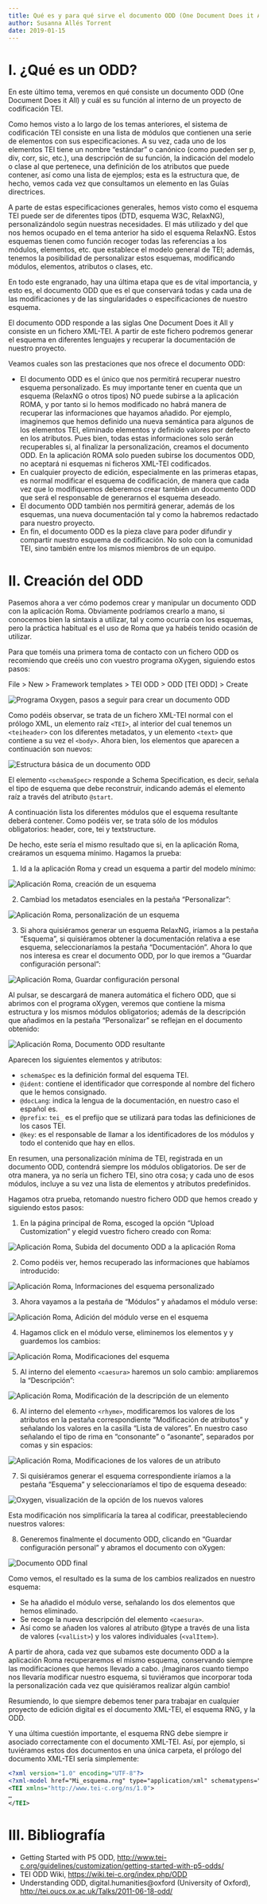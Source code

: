 ```yaml
---
title: Qué es y para qué sirve el documento ODD (One Document Does it All)
author: Susanna Allés Torrent
date: 2019-01-15
---
```


# I. ¿Qué es un ODD?

En este último tema, veremos en qué consiste un documento ODD (One Document Does it All) y cuál es su función al interno de un proyecto de codificación TEI.

Como hemos visto a lo largo de los temas anteriores, el sistema de codificación TEI consiste en una lista de módulos que contienen una serie de elementos con sus especificaciones. A su vez, cada uno de los elementos TEI tiene un nombre “estándar” o canónico (como pueden ser p, div, corr, sic, etc.), una descripción de su función, la indicación del modelo o clase al que pertenece, una definición de los atributos que puede contener, así como una lista de ejemplos; esta es la estructura que, de hecho, vemos cada vez que consultamos un elemento en las Guías directrices.

A parte de estas especificaciones generales, hemos visto como el esquema TEI puede ser de diferentes tipos (DTD, esquema W3C, RelaxNG), personalizándolo según nuestras necesidades. El más utilizado y del que nos hemos ocupado en el tema anterior ha sido el esquema RelaxNG. Estos esquemas tienen como función recoger todas las referencias a los módulos, elementos, etc. que establece el modelo general de TEI; además, tenemos la posibilidad de personalizar estos esquemas, modificando módulos, elementos, atributos o clases, etc.

En todo este engranado, hay una última etapa que es de vital importancia, y esto es, el documento ODD que es el que conservará todas y cada una de las modificaciones y de las singularidades o especificaciones de nuestro esquema.

El documento ODD responde a las siglas One Document Does it All y consiste en un fichero XML-TEI. A partir de este fichero podremos generar el esquema en diferentes lenguajes y recuperar la documentación de nuestro proyecto.

Veamos cuales son las prestaciones que nos ofrece el documento ODD:

* El documento ODD es el único que nos permitirá recuperar nuestro esquema personalizado. Es muy importante tener en cuenta que un esquema (RelaxNG o otros tipos) NO puede subirse a la aplicación ROMA, y por tanto si lo hemos modificado no habrá manera de recuperar las informaciones que hayamos añadido. Por ejemplo, imaginemos que hemos definido una nueva semántica para algunos de los elementos TEI, eliminado elementos y definido valores por defecto en los atributos. Pues bien, todas estas informaciones solo serán recuperables si, al finalizar la personalización, creamos el documento ODD. En la aplicación ROMA solo pueden subirse los documentos ODD, no aceptará ni esquemas ni ficheros XML-TEI codificados.
* En cualquier proyecto de edición, especialmente en las primeras etapas, es normal modificar el esquema de codificación, de manera que cada vez que lo modifiquemos deberemos crear también un documento ODD que será el responsable de generarnos el esquema deseado.
* El documento ODD también nos permitirá generar, además de los esquemas, una nueva documentación tal y como la habremos redactado para nuestro proyecto.
* En fin, el documento ODD es la pieza clave para poder difundir y compartir nuestro esquema de codificación. No solo con la comunidad TEI, sino también entre los mismos miembros de un equipo.

# II. Creación del ODD

Pasemos ahora a ver cómo podemos crear y manipular un documento ODD con la aplicación Roma. Obviamente podríamos crearlo a mano, si conocemos bien la sintaxis a utilizar, tal y como ocurría con los esquemas, pero la práctica habitual es el uso de Roma que ya habéis tenido ocasión de utilizar.

Para que toméis una primera toma de contacto con un fichero ODD os recomiendo que creéis uno con vuestro programa oXygen, siguiendo estos pasos:

File > New > Framework templates > TEI ODD > ODD [TEI ODD] > Create
 
![Programa Oxygen, pasos a seguir para crear un documento ODD](img/L10_001.png)

Como podéis observar, se trata de un fichero XML-TEI normal con el prólogo XML, un elemento raíz `<TEI>`, al interior del cual tenemos un `<teiheader>` con los diferentes metadatos, y un elemento `<text>` que contiene a su vez el `<body>`. Ahora bien, los elementos que aparecen a continuación son nuevos:

![Estructura básica de un documento ODD](img/L10_002.png)
 
El elemento `<schemaSpec>` responde a Schema Specification, es decir, señala el tipo de esquema que debe reconstruir, indicando además el elemento raíz a través del atributo `@start`.

A continuación lista los diferentes módulos que el esquema resultante deberá contener. Como podéis ver, se trata sólo de los módulos obligatorios: header, core, tei y textstructure.

De hecho, este sería el mismo resultado que si, en la aplicación Roma, creáramos un esquema mínimo. Hagamos la prueba:

1. Id a la aplicación Roma y cread un esquema a partir del modelo mínimo:

![Aplicación Roma, creación de un esquema](img/L10_003.png)

2. Cambiad los metadatos esenciales en la pestaña “Personalizar”:

![Aplicación Roma, personalización de un esquema](img/L10_004.png)
 
3) Si ahora quisiéramos generar un esquema RelaxNG, iríamos a la pestaña “Esquema”, si quisiéramos obtener la documentación relativa a ese esquema, seleccionaríamos la pestaña “Documentación”. Ahora lo que nos interesa es crear el documento ODD, por lo que iremos a “Guardar configuración personal”:

![Aplicación Roma, Guardar configuración personal](img/L10_005.png)
 
Al pulsar, se descargará de manera automática el fichero ODD, que si abrimos con el programa oXygen, veremos que contiene la misma estructura y los mismos módulos obligatorios; además de la descripción que añadimos en la pestaña “Personalizar” se reflejan en el documento obtenido:

![Aplicación Roma, Documento ODD resultante](img/L10_006.png)
 
Aparecen los siguientes elementos y atributos:

* `schemaSpec` es la definición formal del esquema TEI.
* `@ident`: contiene el identificador que corresponde al nombre del fichero que le hemos consignado.
* `@docLang`: indica la lengua de la documentación, en nuestro caso el español es.
* `@prefix`: `tei_` es el prefijo que se utilizará para todas las definiciones de los casos TEI.
* `@key`: es el responsable de llamar a los identificadores de los módulos y todo el contenido que hay en ellos.

En resumen, una personalización mínima de TEI, registrada en un documento ODD, contendrá siempre los módulos obligatorios. De ser de otra manera, ya no sería un fichero TEI, sino otra cosa; y cada uno de esos módulos, incluye a su vez una lista de elementos y atributos predefinidos.

Hagamos otra prueba, retomando nuestro fichero ODD que hemos creado y siguiendo estos pasos:

1. En la página principal de Roma, escoged la opción “Upload Customization” y elegid vuestro fichero creado con Roma:

![Aplicación Roma, Subida del documento ODD a la aplicación Roma](img/L10_007.png)

2. Como podéis ver, hemos recuperado las informaciones que habíamos introducido:

![Aplicación Roma, Informaciones del esquema personalizado](img/L10_008.png)

3. Ahora vayamos a la pestaña de “Módulos” y añadamos el módulo verse:

![Aplicación Roma, Adición del módulo verse en el esquema](img/L10_009.png)
 
4. Hagamos click en el módulo verse, eliminemos los elementos <metDecl> y <metSym> y guardemos los cambios:

![Aplicación Roma, Modificaciones del esquema](img/L10_010.png)
 
5. Al interno del elemento `<caesura>` haremos un solo cambio: ampliaremos la “Descripción”:

![Aplicación Roma, Modificación de la descripción de un elemento](img/L10_011.png)

6. Al interno del elemento `<rhyme>`, modificaremos los valores de los atributos en la pestaña correspondiente “Modificación de atributos” y señalando los valores en la casilla “Lista de valores”. En nuestro caso señalando el tipo de rima en “consonante” o “asonante”, separados por comas y sin espacios:

![Aplicación Roma, Modificaciones de los valores de un atributo](img/L10_012.png)
 
7. Si quisiéramos generar el esquema correspondiente iríamos a la pestaña “Esquema” y seleccionaríamos el tipo de esquema deseado:

![Oxygen, visualización de la opción de los nuevos valores](img/L10_013.png)
 
Esta modificación nos simplificaría la tarea al codificar, preestableciendo nuestros valores:
 
8. Generemos finalmente el documento ODD, clicando en “Guardar configuración personal” y abramos el documento con oXygen:

![Documento ODD final](img/L10_014.png)
 
Como vemos, el resultado es la suma de los cambios realizados en nuestro esquema:

* Se ha añadido el módulo verse, señalando los dos elementos que hemos eliminado.
* Se recoge la nueva descripción del elemento `<caesura>`.
* Así como se añaden los valores al atributo @type a través de una lista de valores (`<valList>`) y los valores individuales (`<valItem>`).

A partir de ahora, cada vez que subamos este documento ODD a la aplicación Roma recuperaremos el mismo esquema, conservando siempre las modificaciones que hemos llevado a cabo. ¡Imaginaros cuanto tiempo nos llevaría modificar nuestro esquema, si tuviéramos que incorporar toda la personalización cada vez que quisiéramos realizar algún cambio!

Resumiendo, lo que siempre debemos tener para trabajar en cualquier proyecto de edición digital es el documento XML-TEI, el esquema RNG, y la ODD. 

Y una última cuestión importante, el esquema RNG debe siempre ir asociado correctamente con el documento XML-TEI. Así, por ejemplo, si tuviéramos estos dos documentos en una única carpeta, el prólogo del documento XML-TEI sería simplemente: 

```xml
<?xml version="1.0" encoding="UTF-8"?>
<?xml-model href="Mi_esquema.rng" type="application/xml" schematypens="http://relaxng.org/ns/structure/1.0"?>
<TEI xmlns="http://www.tei-c.org/ns/1.0">
…
</TEI>
```

# III. Bibliografía

* Getting Started with P5 ODD, <http://www.tei-c.org/guidelines/customization/getting-started-with-p5-odds/> 
* TEI ODD Wiki, <https://wiki.tei-c.org/index.php/ODD> 
* Understanding ODD, digital.humanities@oxford (University of Oxford), <http://tei.oucs.ox.ac.uk/Talks/2011-06-18-odd/> 

